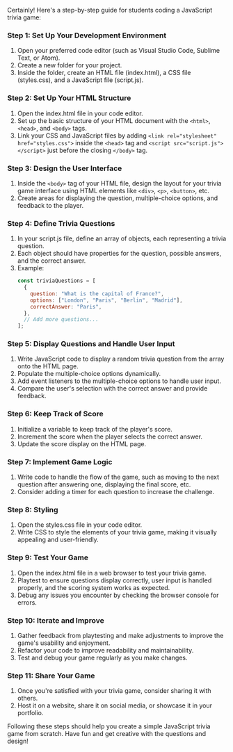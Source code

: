 Certainly! Here's a step-by-step guide for students coding a JavaScript trivia game:

### Step 1: Set Up Your Development Environment

1. Open your preferred code editor (such as Visual Studio Code, Sublime Text, or Atom).
2. Create a new folder for your project.
3. Inside the folder, create an HTML file (index.html), a CSS file (styles.css), and a JavaScript file (script.js).

### Step 2: Set Up Your HTML Structure

1. Open the index.html file in your code editor.
2. Set up the basic structure of your HTML document with the `<html>`, `<head>`, and `<body>` tags.
3. Link your CSS and JavaScript files by adding `<link rel="stylesheet" href="styles.css">` inside the `<head>` tag and `<script src="script.js"></script>` just before the closing `</body>` tag.

### Step 3: Design the User Interface

1. Inside the `<body>` tag of your HTML file, design the layout for your trivia game interface using HTML elements like `<div>`, `<p>`, `<button>`, etc.
2. Create areas for displaying the question, multiple-choice options, and feedback to the player.

### Step 4: Define Trivia Questions

1. In your script.js file, define an array of objects, each representing a trivia question.
2. Each object should have properties for the question, possible answers, and the correct answer.
3. Example:
   ```javascript
   const triviaQuestions = [
     {
       question: "What is the capital of France?",
       options: ["London", "Paris", "Berlin", "Madrid"],
       correctAnswer: "Paris",
     },
     // Add more questions...
   ];
   ```

### Step 5: Display Questions and Handle User Input

1. Write JavaScript code to display a random trivia question from the array onto the HTML page.
2. Populate the multiple-choice options dynamically.
3. Add event listeners to the multiple-choice options to handle user input.
4. Compare the user's selection with the correct answer and provide feedback.

### Step 6: Keep Track of Score

1. Initialize a variable to keep track of the player's score.
2. Increment the score when the player selects the correct answer.
3. Update the score display on the HTML page.

### Step 7: Implement Game Logic

1. Write code to handle the flow of the game, such as moving to the next question after answering one, displaying the final score, etc.
2. Consider adding a timer for each question to increase the challenge.

### Step 8: Styling

1. Open the styles.css file in your code editor.
2. Write CSS to style the elements of your trivia game, making it visually appealing and user-friendly.

### Step 9: Test Your Game

1. Open the index.html file in a web browser to test your trivia game.
2. Playtest to ensure questions display correctly, user input is handled properly, and the scoring system works as expected.
3. Debug any issues you encounter by checking the browser console for errors.

### Step 10: Iterate and Improve

1. Gather feedback from playtesting and make adjustments to improve the game's usability and enjoyment.
2. Refactor your code to improve readability and maintainability.
3. Test and debug your game regularly as you make changes.

### Step 11: Share Your Game

1. Once you're satisfied with your trivia game, consider sharing it with others.
2. Host it on a website, share it on social media, or showcase it in your portfolio.

Following these steps should help you create a simple JavaScript trivia game from scratch. Have fun and get creative with the questions and design!
